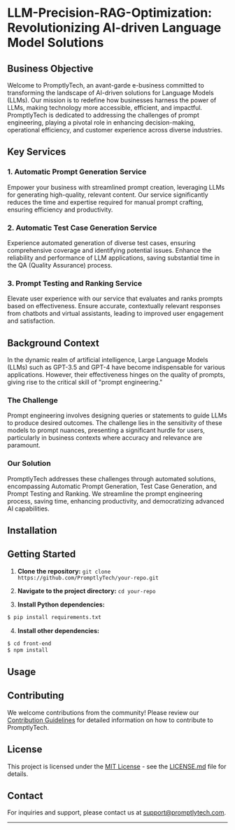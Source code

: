 # LLM-Precision-RAG-Optimization: Revolutionizing AI-driven Language Model Solutions

## Business Objective

Welcome to PromptlyTech, an avant-garde e-business committed to transforming the landscape of AI-driven solutions for Language Models (LLMs). Our mission is to redefine how businesses harness the power of LLMs, making technology more accessible, efficient, and impactful. PromptlyTech is dedicated to addressing the challenges of prompt engineering, playing a pivotal role in enhancing decision-making, operational efficiency, and customer experience across diverse industries.

## Key Services

### 1. Automatic Prompt Generation Service

Empower your business with streamlined prompt creation, leveraging LLMs for generating high-quality, relevant content. Our service significantly reduces the time and expertise required for manual prompt crafting, ensuring efficiency and productivity.

### 2. Automatic Test Case Generation Service

Experience automated generation of diverse test cases, ensuring comprehensive coverage and identifying potential issues. Enhance the reliability and performance of LLM applications, saving substantial time in the QA (Quality Assurance) process.

### 3. Prompt Testing and Ranking Service

Elevate user experience with our service that evaluates and ranks prompts based on effectiveness. Ensure accurate, contextually relevant responses from chatbots and virtual assistants, leading to improved user engagement and satisfaction.

## Background Context

In the dynamic realm of artificial intelligence, Large Language Models (LLMs) such as GPT-3.5 and GPT-4 have become indispensable for various applications. However, their effectiveness hinges on the quality of prompts, giving rise to the critical skill of "prompt engineering."

### The Challenge

Prompt engineering involves designing queries or statements to guide LLMs to produce desired outcomes. The challenge lies in the sensitivity of these models to prompt nuances, presenting a significant hurdle for users, particularly in business contexts where accuracy and relevance are paramount.

### Our Solution

PromptlyTech addresses these challenges through automated solutions, encompassing Automatic Prompt Generation, Test Case Generation, and Prompt Testing and Ranking. We streamline the prompt engineering process, saving time, enhancing productivity, and democratizing advanced AI capabilities.


## Installation



## Getting Started
1. **Clone the repository:** `git clone https://github.com/PromptlyTech/your-repo.git`

2. **Navigate to the project directory:** `cd your-repo`

3. **Install Python dependencies:** 

```bash
$ pip install requirements.txt
```
4. **Install other dependencies:** 

```bash
$ cd front-end
$ npm install
```


## Usage

## Contributing

We welcome contributions from the community! Please review our [Contribution Guidelines](CONTRIBUTING.md) for detailed information on how to contribute to PromptlyTech.

## License

This project is licensed under the [MIT License](LICENSE.md) - see the [LICENSE.md](LICENSE.md) file for details.

## Contact

For inquiries and support, please contact us at support@promptlytech.com.

---

